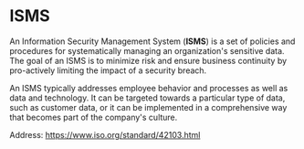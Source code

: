 # ISMS

An Information Security Management System (**ISMS**) is a set of policies and procedures for systematically managing an organization's sensitive data.
The goal of an ISMS is to minimize risk and ensure business continuity by pro-actively limiting the impact of a security breach.

An ISMS typically addresses employee behavior and processes as well as data and technology.
It can be targeted towards a particular type of data, such as customer data, or it can be implemented in a comprehensive way that becomes part of the company's culture.

Address: https://www.iso.org/standard/42103.html
